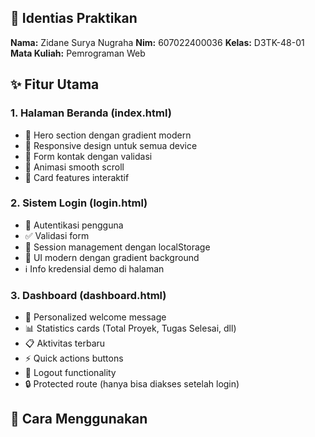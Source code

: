 ## 📝 Identias Praktikan

**Nama:** Zidane Surya Nugraha
**Nim:** 607022400036
**Kelas:** D3TK-48-01  
**Mata Kuliah:** Pemrograman Web  

## ✨ Fitur Utama

### 1. **Halaman Beranda (index.html)**
- 🎨 Hero section dengan gradient modern
- 📱 Responsive design untuk semua device
- 📝 Form kontak dengan validasi
- 🎯 Animasi smooth scroll
- 💫 Card features interaktif

### 2. **Sistem Login (login.html)**
- 🔐 Autentikasi pengguna
- ✅ Validasi form
- 💾 Session management dengan localStorage
- 🎨 UI modern dengan gradient background
- ℹ️ Info kredensial demo di halaman

### 3. **Dashboard (dashboard.html)**
- 👤 Personalized welcome message
- 📊 Statistics cards (Total Proyek, Tugas Selesai, dll)
- 📋 Aktivitas terbaru
- ⚡ Quick actions buttons
- 🚪 Logout functionality
- 🔒 Protected route (hanya bisa diakses setelah login)

## 🎯 Cara Menggunakan

### Metode 1: Buka Langsung di Browser
```bash
# Cukup buka file index.html di browser favorit Anda
# Double click pada index.html atau:
firefox index.html
# atau
chrome index.html
```

### Metode 2: Menggunakan HTTP Server
```bash
# Menggunakan Python 3
cd tugas-modul-4
python3 -m http.server 8080

# Buka browser dan akses:
# http://localhost:8080
```

### Metode 3: Menggunakan Node.js (http-server)
```bash
# Install http-server (jika belum)
npm install -g http-server

# Jalankan server
cd tugas-modul-4
http-server -p 8080

# Buka browser dan akses:
# http://localhost:8080
```

## 🔑 Kredensial Login

Untuk testing, gunakan kredensial berikut:

**Akun Admin:**
- Username: `admin`
- Password: `admin123`

**Akun User:**
- Username: `user`
- Password: `user123`

## 📂 Struktur Proyek

```
tugas-modul-4/
│
├── index.html          # Halaman utama/beranda
├── login.html          # Halaman login
├── dashboard.html      # Halaman dashboard (protected)
│
├── css/
│   └── style.css       # Styling lengkap dengan animasi
│
├── js/
│   └── script.js       # JavaScript untuk semua fungsi
│
└── README.md           # Dokumentasi (file ini)
```

## 🎨 Teknologi yang Digunakan

- **HTML5** - Struktur semantic modern
- **CSS3** - Styling dengan:
  - CSS Variables untuk theming
  - Flexbox & Grid Layout
  - Animations & Transitions
  - Responsive Media Queries
  - Gradient backgrounds
- **Vanilla JavaScript** - Fitur interaktif:
  - LocalStorage API untuk session
  - Form validation
  - Event handling
  - DOM manipulation
  - Smooth scrolling
  - IntersectionObserver API

## 🔒 Fitur Keamanan

1. **Session Management** - Menggunakan localStorage untuk tracking login
2. **Protected Routes** - Dashboard hanya bisa diakses setelah login
3. **Form Validation** - Validasi input di frontend
4. **Auto Redirect** - Redirect otomatis jika belum login

## 📱 Responsive Design

Website ini fully responsive dan bisa diakses dengan baik di:
- 💻 Desktop (1920px+)
- 💻 Laptop (1024px - 1920px)
- 📱 Tablet (768px - 1024px)
- 📱 Mobile (320px - 768px)

## ⌨️ Keyboard Shortcuts

- `Ctrl/Cmd + K` - Langsung ke halaman login
- `ESC` (di dashboard) - Trigger logout

## 🎯 Testing

### Test Login
1. Buka `login.html`
2. Masukkan kredensial (admin/admin123)
3. Klik tombol \"Masuk\"
4. Akan redirect ke dashboard

### Test Dashboard Protection
1. Coba akses `dashboard.html` tanpa login
2. Akan redirect ke `login.html`

### Test Logout
1. Di dashboard, klik tombol \"Logout\"
2. Akan kembali ke beranda

### Test Contact Form
1. Di beranda, scroll ke section \"Hubungi Kami\"
2. Isi form dengan data
3. Klik \"Kirim Pesan\"
4. Akan muncul konfirmasi

## 🌟 Fitur Tambahan

- ✨ Smooth scroll navigation
- 🎨 Hover effects pada semua interaktive elements
- 💫 Fade-in animations untuk cards
- 🎯 Console easter egg (buka developer console!)
- 📊 Interactive stats display
- 🔔 Alert notifications untuk feedback


## 🔮 Future Improvements

Beberapa ide untuk pengembangan selanjutnya:
- [ ] Backend API dengan Node.js/PHP
- [ ] Database integration (MySQL/MongoDB)
- [ ] Real-time notifications
- [ ] User profile management
- [ ] File upload functionality
- [ ] Password encryption
- [ ] Multi-language support
- [ ] Dark mode toggle

